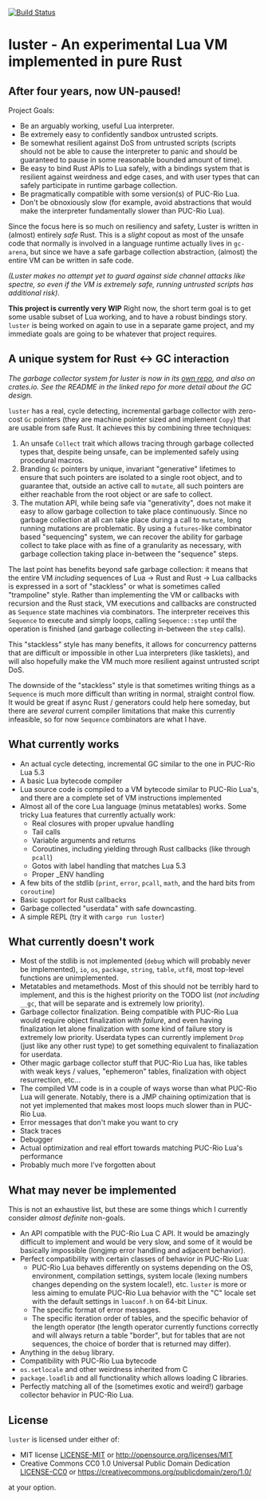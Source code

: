 [![Build Status](https://img.shields.io/circleci/project/github/kyren/luster.svg)](https://circleci.com/gh/kyren/luster)

# luster - An experimental Lua VM implemented in pure Rust #

## After **four** years, now UN-paused! ##

Project Goals:
  * Be an arguably working, useful Lua interpreter.
  * Be extremely easy to confidently sandbox untrusted scripts.
  * Be somewhat resilient against DoS from untrusted scripts (scripts should not
    be able to cause the interpreter to panic and should be guaranteed to pause
    in some reasonable bounded amount of time).
  * Be easy to bind Rust APIs to Lua safely, with a bindings system that is
    resilient against weirdness and edge cases, and with user types that can
    safely participate in runtime garbage collection.
  * Be pragmatically compatible with some version(s) of PUC-Rio Lua.
  * Don't be obnoxiously slow (for example, avoid abstractions that would make
    the interpreter fundamentally slower than PUC-Rio Lua).

Since the focus here is so much on resiliency and safety, Luster is written in
(almost) entirely *safe* Rust. This is a *slight* copout as most of the unsafe
code that normally is involved in a language runtime actually lives in `gc-
arena`, but since we have a safe garbage collection abstraction, (almost) the
entire VM can be written in safe code.

*(Luster makes no attempt yet to guard against side channel attacks like
spectre, so even *if* the VM is extremely safe, running untrusted scripts has
additional risk)*.

**This project is currently very WIP** Right now, the short term goal is to get
some usable subset of Lua working, and to have a robust bindings story. `luster`
is being worked on again to use in a separate game project, and my immediate
goals are going to be whatever that project requires.

## A unique system for Rust <-> GC interaction ##

*The garbage collector system for luster is now in its [own repo](
https://github.com/kyren/gc-arena), and also on crates.io. See the
README in the linked repo for more detail about the GC design.*

`luster` has a real, cycle detecting, incremental garbage collector with zero-
cost `Gc` pointers (they are machine pointer sized and implement `Copy`) that
are usable from safe Rust. It achieves this by combining three techniques:

1) An unsafe `Collect` trait which allows tracing through garbage collected
   types that, despite being unsafe, can be implemented safely using procedural
   macros.
2) Branding `Gc` pointers by unique, invariant "generative" lifetimes to ensure
   that such pointers are isolated to a single root object, and to guarantee
   that, outside an active call to `mutate`, all such pointers are either
   reachable from the root object or are safe to collect.
3) The mutation API, while being safe via "generativity", does not make it easy
   to allow garbage collection to take place continuously. Since no garbage
   collection at all can take place during a call to `mutate`, long running
   mutations are problematic. By using a `futures`-like combinator based
   "sequencing" system, we can recover the ability for garbage collect to take
   place with as fine of a granularity as necessary, with garbage collection
   taking place in-between the "sequence" steps.
   
The last point has benefits beyond safe garbage collection: it means that the
entire VM *including* sequences of Lua -> Rust and Rust -> Lua callbacks is
expressed in a sort of "stackless" or what is sometimes called "trampoline"
style. Rather than implementing the VM or callbacks with recursion and the Rust
stack, VM executions and callbacks are constructed as `Sequence` state machines
via combinators. The interpreter receives this `Sequence` to execute and simply
loops, calling `Sequence::step` until the operation is finished (and garbage
collecting in-between the `step` calls).

This "stackless" style has many benefits, it allows for concurrency patterns
that are difficult or impossible in other Lua interpreters (like tasklets), and
will also hopefully make the VM much more resilient against untrusted script
DoS.

The downside of the "stackless" style is that sometimes writing things as a
`Sequence` is much more difficult than writing in normal, straight control flow.
It would be great if async Rust / generators could help here someday, but there
are *several* current compiler limitations that make this currently infeasible,
so for now `Sequence` combinators are what I have.

## What currently works ##

* An actual cycle detecting, incremental GC similar to the one in PUC-Rio Lua
  5.3
* A basic Lua bytecode compiler
* Lua source code is compiled to a VM bytecode similar to PUC-Rio Lua's, and
  there are a complete set of VM instructions implemented
* Almost all of the core Lua language (minus metatables) works. Some tricky Lua
  features that currently actually work:
  * Real closures with proper upvalue handling
  * Tail calls
  * Variable arguments and returns
  * Coroutines, including yielding through Rust callbacks (like through `pcall`)
  * Gotos with label handling that matches Lua 5.3
  * Proper _ENV handling
* A few bits of the stdlib (`print`, `error`, `pcall`, `math`, and the hard bits
  from `coroutine`)
* Basic support for Rust callbacks
* Garbage collected "userdata" with safe downcasting.
* A simple REPL (try it with `cargo run luster`)

## What currently doesn't work ##

* Most of the stdlib is not implemented (`debug` which will probably never be
  implemented), `io`, `os`, `package`, `string`, `table`, `utf8`, most top-level
  functions are unimplemented.
* Metatables and metamethods. Most of this should not be terribly hard to
  implement, and this is the highest priority on the TODO list (*not including*
  `__gc`, that will be separate and is extremely low priority).
* Garbage collector finalization. Being compatible with PUC-Rio Lua would
  require object finalization *with failure*, and even having finalization let
  alone finalization with some kind of failure story is extremely low priority.
  Userdata types can currently implement `Drop` (just like any other rust type)
  to get something equivalent to finaliazation for userdata.
* Other magic garbage collector stuff that PUC-Rio Lua has, like tables with
  weak keys / values, "ephemeron" tables, finalization with object resurrection,
  etc...
* The compiled VM code is in a couple of ways worse than what PUC-Rio Lua will
  generate. Notably, there is a JMP chaining optimization that is not yet
  implemented that makes most loops much slower than in PUC-Rio Lua.
* Error messages that don't make you want to cry
* Stack traces
* Debugger
* Actual optimization and real effort towards matching PUC-Rio Lua's performance
* Probably much more I've forgotten about

## What may never be implemented ##

This is not an exhaustive list, but these are some things which I currently
consider *almost definite* non-goals.

* An API compatible with the PUC-Rio Lua C API. It would be amazingly difficult
  to implement and would be very slow, and some of it would be basically
  impossible (longjmp error handling and adjacent behavior).
* Perfect compatibility with certain classes of behavior in PUC-Rio Lua:
  * PUC-Rio Lua behaves differently on systems depending on the OS, environment,
    compilation settings, system locale (lexing numbers changes depending on the
    system locale!), etc.  `luster` is more or less aiming to emulate PUC-Rio
    Lua behavior with the "C" locale set with the default settings in
    `luaconf.h` on 64-bit Linux.
  * The specific format of error messages.
  * The specific iteration order of tables, and the specific behavior of the
    length operator (the length operator currently functions correctly and will
    always return a table "border", but for tables that are not sequences,
    the choice of border that is returned may differ).
* Anything in the `debug` library.
* Compatibility with PUC-Rio Lua bytecode
* `os.setlocale` and other weirdness inherited from C
* `package.loadlib` and all functionality which allows loading C libraries.
* Perfectly matching all of the (sometimes exotic and weird!) garbage collector
  behavior in PUC-Rio Lua.

## License ##

`luster` is licensed under either of:

* MIT license [LICENSE-MIT](LICENSE-MIT) or http://opensource.org/licenses/MIT
* Creative Commons CC0 1.0 Universal Public Domain Dedication
  [LICENSE-CC0](LICENSE-CC0) or
  https://creativecommons.org/publicdomain/zero/1.0/

at your option.
